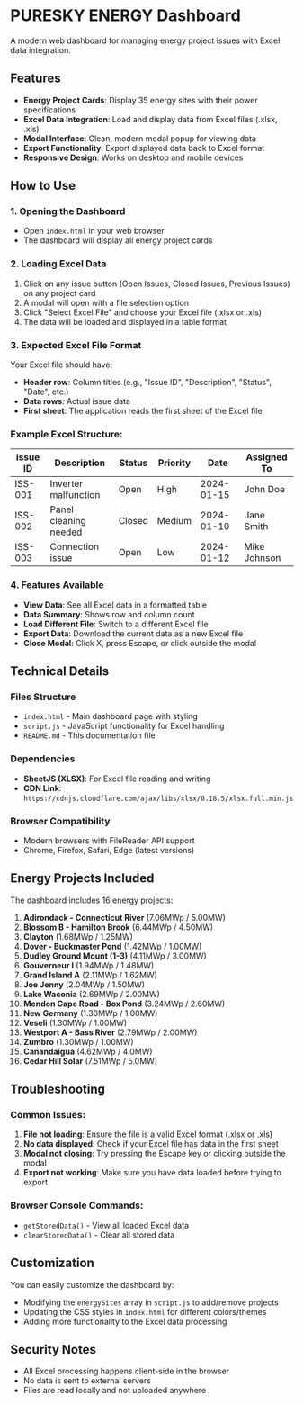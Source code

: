 # PURESKY ENERGY Dashboard

A modern web dashboard for managing energy project issues with Excel data integration.

## Features

- **Energy Project Cards**: Display 35 energy sites with their power specifications
- **Excel Data Integration**: Load and display data from Excel files (.xlsx, .xls)
- **Modal Interface**: Clean, modern modal popup for viewing data
- **Export Functionality**: Export displayed data back to Excel format
- **Responsive Design**: Works on desktop and mobile devices

## How to Use

### 1. Opening the Dashboard
- Open `index.html` in your web browser
- The dashboard will display all energy project cards

### 2. Loading Excel Data
1. Click on any issue button (Open Issues, Closed Issues, Previous Issues) on any project card
2. A modal will open with a file selection option
3. Click "Select Excel File" and choose your Excel file (.xlsx or .xls)
4. The data will be loaded and displayed in a table format

### 3. Expected Excel File Format
Your Excel file should have:
- **Header row**: Column titles (e.g., "Issue ID", "Description", "Status", "Date", etc.)
- **Data rows**: Actual issue data
- **First sheet**: The application reads the first sheet of the Excel file

### Example Excel Structure:
| Issue ID | Description | Status | Priority | Date | Assigned To |
|----------|-------------|--------|----------|------|-------------|
| ISS-001  | Inverter malfunction | Open | High | 2024-01-15 | John Doe |
| ISS-002  | Panel cleaning needed | Closed | Medium | 2024-01-10 | Jane Smith |
| ISS-003  | Connection issue | Open | Low | 2024-01-12 | Mike Johnson |

### 4. Features Available
- **View Data**: See all Excel data in a formatted table
- **Data Summary**: Shows row and column count
- **Load Different File**: Switch to a different Excel file
- **Export Data**: Download the current data as a new Excel file
- **Close Modal**: Click X, press Escape, or click outside the modal

## Technical Details

### Files Structure
- `index.html` - Main dashboard page with styling
- `script.js` - JavaScript functionality for Excel handling
- `README.md` - This documentation file

### Dependencies
- **SheetJS (XLSX)**: For Excel file reading and writing
- **CDN Link**: `https://cdnjs.cloudflare.com/ajax/libs/xlsx/0.18.5/xlsx.full.min.js`

### Browser Compatibility
- Modern browsers with FileReader API support
- Chrome, Firefox, Safari, Edge (latest versions)

## Energy Projects Included

The dashboard includes 16 energy projects:

1. **Adirondack - Connecticut River** (7.06MWp / 5.00MW)
2. **Blossom B - Hamilton Brook** (6.44MWp / 4.50MW)
3. **Clayton** (1.68MWp / 1.25MW)
4. **Dover - Buckmaster Pond** (1.42MWp / 1.00MW)
5. **Dudley Ground Mount (1-3)** (4.11MWp / 3.00MW)
6. **Gouverneur I** (1.94MWp / 1.48MW)
7. **Grand Island A** (2.11MWp / 1.62MW)
8. **Joe Jenny** (2.04MWp / 1.50MW)
9. **Lake Waconia** (2.69MWp / 2.00MW)
10. **Mendon Cape Road - Box Pond** (3.24MWp / 2.60MW)
11. **New Germany** (1.30MWp / 1.00MW)
12. **Veseli** (1.30MWp / 1.00MW)
13. **Westport A - Bass River** (2.79MWp / 2.00MW)
14. **Zumbro** (1.30MWp / 1.00MW)
15. **Canandaigua** (4.62MWp / 4.0MW)
16. **Cedar Hill Solar** (7.51MWp / 5.0MW)

## Troubleshooting

### Common Issues:
1. **File not loading**: Ensure the file is a valid Excel format (.xlsx or .xls)
2. **No data displayed**: Check if your Excel file has data in the first sheet
3. **Modal not closing**: Try pressing the Escape key or clicking outside the modal
4. **Export not working**: Make sure you have data loaded before trying to export

### Browser Console Commands:
- `getStoredData()` - View all loaded Excel data
- `clearStoredData()` - Clear all stored data

## Customization

You can easily customize the dashboard by:
- Modifying the `energySites` array in `script.js` to add/remove projects
- Updating the CSS styles in `index.html` for different colors/themes
- Adding more functionality to the Excel data processing

## Security Notes

- All Excel processing happens client-side in the browser
- No data is sent to external servers
- Files are read locally and not uploaded anywhere 
